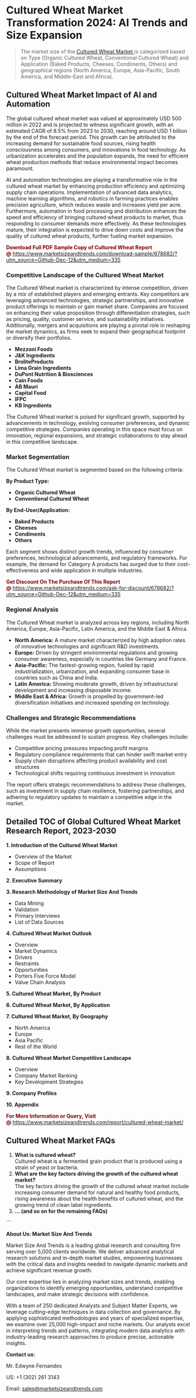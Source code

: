 <H1> Cultured Wheat Market Transformation 2024: AI Trends and Size Expansion</H1><blockquote><p>The market size of the <a href="https://www.marketsizeandtrends.com/download-sample/678682/?utm_source=Github-Dec-12&amp;utm_medium=335" target="_blank">Cultured Wheat Market </a>is categorized based on Type (Organic Cultured Wheat, Conventional Cultured Wheat) and Application (Baked Products, Cheeses, Condiments, Others) and geographical regions (North America, Europe, Asia-Pacific, South America, and Middle-East and Africa).</p></blockquote><p><h2>Cultured Wheat Market Impact of AI and Automation</h2><p>The global cultured wheat market was valued at approximately USD 500 million in 2022 and is projected to witness significant growth, with an estimated CAGR of 8.5% from 2023 to 2030, reaching around USD 1 billion by the end of the forecast period. This growth can be attributed to the increasing demand for sustainable food sources, rising health consciousness among consumers, and innovations in food technology. As urbanization accelerates and the population expands, the need for efficient wheat production methods that reduce environmental impact becomes paramount.</p><p>AI and automation technologies are playing a transformative role in the cultured wheat market by enhancing production efficiency and optimizing supply chain operations. Implementation of advanced data analytics, machine learning algorithms, and robotics in farming practices enables precision agriculture, which reduces waste and increases yield per acre. Furthermore, automation in food processing and distribution enhances the speed and efficiency of bringing cultured wheat products to market, thus responding to consumer demands more effectively. As these technologies mature, their integration is expected to drive down costs and improve the quality of cultured wheat products, further fueling market expansion.</p></p><p><strong><span style="color: #800000;">Download Full PDF Sample Copy of Cultured Wheat Report @</span>&nbsp;</strong><a href="https://www.marketsizeandtrends.com/download-sample/678682/?utm_source=Github-Dec-12&amp;utm_medium=335">https://www.marketsizeandtrends.com/download-sample/678682/?utm_source=Github-Dec-12&amp;utm_medium=335</a></p><h3>Competitive Landscape of the Cultured Wheat Market</h3><p>The Cultured Wheat market is characterized by intense competition, driven by a mix of established players and emerging entrants. Key competitors are leveraging advanced technologies, strategic partnerships, and innovative product offerings to maintain or gain market share. Companies are focused on enhancing their value proposition through differentiation strategies, such as pricing, quality, customer service, and sustainability initiatives. Additionally, mergers and acquisitions are playing a pivotal role in reshaping the market dynamics, as firms seek to expand their geographical footprint or diversify their portfolios.</p><p><strong><p><ul><li>Mezzoni Foods </li><li> J&K Ingredients </li><li> BroliteProducts </li><li> Lima Grain Ingredients </li><li> DuPont Nutrition & Biosciences </li><li> Cain Foods </li><li> AB Mauri </li><li> Capital Food </li><li> IFPC </li><li> KB Ingredients</p></li></ul></p></strong></p><p>The Cultured Wheat market is poised for significant growth, supported by advancements in technology, evolving consumer preferences, and dynamic competitive strategies. Companies operating in this space must focus on innovation, regional expansions, and strategic collaborations to stay ahead in this competitive landscape.</p><h3>Market Segmentation</h3><p>The Cultured Wheat market is segmented based on the following criteria:</p><p><strong>By Product Type:</strong></p><p><strong><p><ul><li>Organic Cultured Wheat </li><li> Conventional Cultured Wheat</p></li></ul></p></strong></p><p><strong>By End-User/Application:</strong></p><p><strong><p><ul><li>Baked Products </li><li> Cheeses </li><li> Condiments </li><li> Others</p></li></ul></p></strong></p><p>Each segment shows distinct growth trends, influenced by consumer preferences, technological advancements, and regulatory frameworks. For example, the demand for Category A products has surged due to their cost-effectiveness and wide application in multiple industries.</p><p><strong><span style="color: #800000;">Get Discount On The Purchase Of This Report @&nbsp;</span></strong><a href="https://www.marketsizeandtrends.com/ask-for-discount/678682/?utm_source=Github-Dec-12&amp;utm_medium=335">https://www.marketsizeandtrends.com/ask-for-discount/678682/?utm_source=Github-Dec-12&amp;utm_medium=335</a></p><h3>Regional Analysis</h3><p>The Cultured Wheat market is analyzed across key regions, including North America, Europe, Asia-Pacific, Latin America, and the Middle East &amp; Africa.</p><ul><li><strong>North America:</strong> A mature market characterized by high adoption rates of innovative technologies and significant R&amp;D investments.</li><li><strong>Europe:</strong> Driven by stringent environmental regulations and growing consumer awareness, especially in countries like Germany and France.</li><li><strong>Asia-Pacific:</strong> The fastest-growing region, fueled by rapid industrialization, urbanization, and expanding consumer base in countries such as China and India.</li><li><strong>Latin America:</strong> Showing moderate growth, driven by infrastructural development and increasing disposable income.</li><li><strong>Middle East &amp; Africa:</strong> Growth is propelled by government-led diversification initiatives and increased spending on technology.</li></ul><h3>Challenges and Strategic Recommendations</h3><p>While the market presents immense growth opportunities, several challenges must be addressed to sustain progress. Key challenges include:</p><ul><li>Competitive pricing pressures impacting profit margins</li><li>Regulatory compliance requirements that can hinder swift market entry</li><li>Supply chain disruptions affecting product availability and cost structures</li><li>Technological shifts requiring continuous investment in innovation</li></ul><p>The report offers strategic recommendations to address these challenges, such as investment in supply chain resilience, fostering partnerships, and adhering to regulatory updates to maintain a competitive edge in the market.</p><h2>Detailed TOC of Global Cultured Wheat Market Research Report, 2023-2030</h2><p><strong>1. Introduction of the Cultured Wheat Market</strong></p><ul><li>Overview of the Market</li><li>Scope of Report</li><li>Assumptions&nbsp;</li></ul><p><strong>2. Executive Summary</strong></p><p><strong>3. Research Methodology of <strong>Market Size And Trends</strong></strong></p><ul><li>Data Mining</li><li>Validation</li><li>Primary Interviews</li><li>List of Data Sources&nbsp;</li></ul><p><strong>4. Cultured Wheat Market Outlook</strong></p><ul><li>Overview</li><li>Market Dynamics</li><li>Drivers</li><li>Restraints</li><li>Opportunities</li><li>Porters Five Force Model</li><li>Value Chain Analysis&nbsp;</li></ul><p><strong>5. Cultured Wheat Market, By Product</strong></p><p><strong>6. Cultured Wheat Market, By Application</strong></p><p><strong>7. Cultured Wheat Market, By Geography</strong></p><ul><li>North America</li><li>Europe</li><li>Asia Pacific</li><li>Rest of the World&nbsp;</li></ul><p><strong>8. Cultured Wheat Market Competitive Landscape</strong></p><ul><li>Overview</li><li>Company Market Ranking</li><li>Key Development Strategies&nbsp;</li></ul><p><strong>9. Company Profiles</strong></p><p><strong>10. Appendix</strong></p><p><strong><span style="color: #800000;">For More Information or Query, Visit @&nbsp;</span></strong><a href="https://www.marketsizeandtrends.com/report/cultured-wheat-market/">https://www.marketsizeandtrends.com/report/cultured-wheat-market/</a></p><p> <h2>Cultured Wheat Market FAQs</h1> <ol> <li><strong>What is cultured wheat?</strong><br>Cultured wheat is a fermented grain product that is produced using a strain of yeast or bacteria.</li> <li><strong>What are the key factors driving the growth of the cultured wheat market?</strong><br>The key factors driving the growth of the cultured wheat market include increasing consumer demand for natural and healthy food products, rising awareness about the health benefits of cultured wheat, and the growing trend of clean label ingredients.</li> <li><strong>... (and so on for the remaining FAQs)</strong></li> </ol></body></html>```</p><p><strong>About Us:&nbsp;Market Size And Trends</strong></p><p>Market Size And Trends&nbsp;is a leading global research and consulting firm serving over 5,000 clients worldwide. We deliver advanced analytical research solutions and in-depth market studies, empowering businesses with the critical data and insights needed to navigate dynamic markets and achieve significant revenue growth.</p><p>Our core expertise lies in analyzing market sizes and trends, enabling organizations to identify emerging opportunities, understand competitive landscapes, and make strategic decisions with confidence.</p><p>With a team of 250 dedicated Analysts and Subject Matter Experts, we leverage cutting-edge techniques in data collection and governance. By applying sophisticated methodologies and years of specialized expertise, we examine over 25,000 high-impact and niche markets. Our analysts excel in interpreting trends and patterns, integrating modern data analytics with industry-leading research approaches to produce precise, actionable insights.</p><p><strong>Contact us:</strong></p><p>Mr. Edwyne Fernandes</p><p>US: +1 (302) 261 3143</p><p>Email: <a href="mailto:sales@marketsizeandtrends.com">sales@marketsizeandtrends.com</a>&nbsp;</p>
